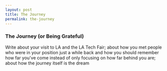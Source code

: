 ```yaml
---
layout: post
title: The Journey
permalink: the-journey
---
```


### The Journey (or Being Grateful)

Write about your visit to LA and the LA Tech Fair; about how you met people who were in your position just a while back and how you should remember how far you've come instead of only focusing on how far behind you are; about how the journey itself is the dream
